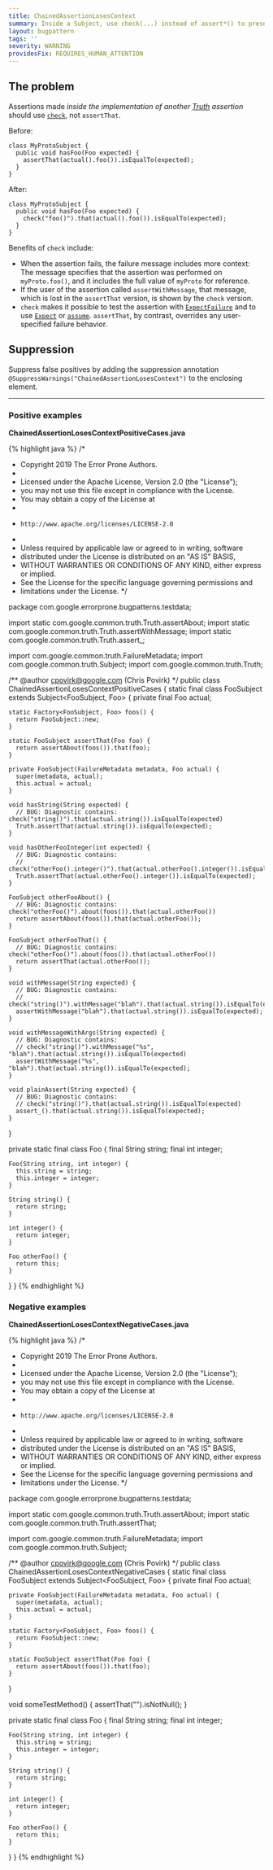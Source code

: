 ```yaml
---
title: ChainedAssertionLosesContext
summary: Inside a Subject, use check(...) instead of assert*() to preserve user-supplied messages and other settings.
layout: bugpattern
tags: ''
severity: WARNING
providesFix: REQUIRES_HUMAN_ATTENTION
---
```


<!--
*** AUTO-GENERATED, DO NOT MODIFY ***
To make changes, edit the @BugPattern annotation or the explanation in docs/bugpattern.
-->

## The problem
Assertions made _inside the implementation of another [Truth] assertion_ should
use [`check`], not `assertThat`.

Before:

```
class MyProtoSubject {
  public void hasFoo(Foo expected) {
    assertThat(actual().foo()).isEqualTo(expected);
  }
}
```

After:

```
class MyProtoSubject {
  public void hasFoo(Foo expected) {
    check("foo()").that(actual().foo()).isEqualTo(expected);
  }
}
```

Benefits of `check` include:

-   When the assertion fails, the failure message includes more context: The
    message specifies that the assertion was performed on `myProto.foo()`, and
    it includes the full value of `myProto` for reference.
-   If the user of the assertion called `assertWithMessage`, that message, which
    is lost in the `assertThat` version, is shown by the `check` version.
-   `check` makes it possible to test the assertion with [`ExpectFailure`] and
    to use [`Expect`] or [`assume`]. `assertThat`, by contrast, overrides any
    user-specified failure behavior.

[Truth]: https://github.com/google/truth
[`check`]: https://google.github.io/truth/api/latest/com/google/common/truth/Subject.html#check-java.lang.String-java.lang.Object...-
[`ExpectFailure`]: https://google.github.io/truth/api/latest/com/google/common/truth/ExpectFailure.html
[`Expect`]: https://google.github.io/truth/api/latest/com/google/common/truth/Expect.html
[`assume`]: https://google.github.io/truth/api/latest/com/google/common/truth/TruthJUnit.html#assume--

## Suppression
Suppress false positives by adding the suppression annotation `@SuppressWarnings("ChainedAssertionLosesContext")` to the enclosing element.

----------

### Positive examples
__ChainedAssertionLosesContextPositiveCases.java__

{% highlight java %}
/*
 * Copyright 2019 The Error Prone Authors.
 *
 * Licensed under the Apache License, Version 2.0 (the "License");
 * you may not use this file except in compliance with the License.
 * You may obtain a copy of the License at
 *
 *     http://www.apache.org/licenses/LICENSE-2.0
 *
 * Unless required by applicable law or agreed to in writing, software
 * distributed under the License is distributed on an "AS IS" BASIS,
 * WITHOUT WARRANTIES OR CONDITIONS OF ANY KIND, either express or implied.
 * See the License for the specific language governing permissions and
 * limitations under the License.
 */

package com.google.errorprone.bugpatterns.testdata;

import static com.google.common.truth.Truth.assertAbout;
import static com.google.common.truth.Truth.assertWithMessage;
import static com.google.common.truth.Truth.assert_;

import com.google.common.truth.FailureMetadata;
import com.google.common.truth.Subject;
import com.google.common.truth.Truth;

/** @author cpovirk@google.com (Chris Povirk) */
public class ChainedAssertionLosesContextPositiveCases {
  static final class FooSubject extends Subject<FooSubject, Foo> {
    private final Foo actual;

    static Factory<FooSubject, Foo> foos() {
      return FooSubject::new;
    }

    static FooSubject assertThat(Foo foo) {
      return assertAbout(foos()).that(foo);
    }

    private FooSubject(FailureMetadata metadata, Foo actual) {
      super(metadata, actual);
      this.actual = actual;
    }

    void hasString(String expected) {
      // BUG: Diagnostic contains: check("string()").that(actual.string()).isEqualTo(expected)
      Truth.assertThat(actual.string()).isEqualTo(expected);
    }

    void hasOtherFooInteger(int expected) {
      // BUG: Diagnostic contains:
      // check("otherFoo().integer()").that(actual.otherFoo().integer()).isEqualTo(expected)
      Truth.assertThat(actual.otherFoo().integer()).isEqualTo(expected);
    }

    FooSubject otherFooAbout() {
      // BUG: Diagnostic contains: check("otherFoo()").about(foos()).that(actual.otherFoo())
      return assertAbout(foos()).that(actual.otherFoo());
    }

    FooSubject otherFooThat() {
      // BUG: Diagnostic contains: check("otherFoo()").about(foos()).that(actual.otherFoo())
      return assertThat(actual.otherFoo());
    }

    void withMessage(String expected) {
      // BUG: Diagnostic contains:
      // check("string()").withMessage("blah").that(actual.string()).isEqualTo(expected)
      assertWithMessage("blah").that(actual.string()).isEqualTo(expected);
    }

    void withMessageWithArgs(String expected) {
      // BUG: Diagnostic contains:
      // check("string()").withMessage("%s", "blah").that(actual.string()).isEqualTo(expected)
      assertWithMessage("%s", "blah").that(actual.string()).isEqualTo(expected);
    }

    void plainAssert(String expected) {
      // BUG: Diagnostic contains:
      // check("string()").that(actual.string()).isEqualTo(expected)
      assert_().that(actual.string()).isEqualTo(expected);
    }
  }

  private static final class Foo {
    final String string;
    final int integer;

    Foo(String string, int integer) {
      this.string = string;
      this.integer = integer;
    }

    String string() {
      return string;
    }

    int integer() {
      return integer;
    }

    Foo otherFoo() {
      return this;
    }
  }
}
{% endhighlight %}

### Negative examples
__ChainedAssertionLosesContextNegativeCases.java__

{% highlight java %}
/*
 * Copyright 2019 The Error Prone Authors.
 *
 * Licensed under the Apache License, Version 2.0 (the "License");
 * you may not use this file except in compliance with the License.
 * You may obtain a copy of the License at
 *
 *     http://www.apache.org/licenses/LICENSE-2.0
 *
 * Unless required by applicable law or agreed to in writing, software
 * distributed under the License is distributed on an "AS IS" BASIS,
 * WITHOUT WARRANTIES OR CONDITIONS OF ANY KIND, either express or implied.
 * See the License for the specific language governing permissions and
 * limitations under the License.
 */

package com.google.errorprone.bugpatterns.testdata;

import static com.google.common.truth.Truth.assertAbout;
import static com.google.common.truth.Truth.assertThat;

import com.google.common.truth.FailureMetadata;
import com.google.common.truth.Subject;

/** @author cpovirk@google.com (Chris Povirk) */
public class ChainedAssertionLosesContextNegativeCases {
  static final class FooSubject extends Subject<FooSubject, Foo> {
    private final Foo actual;

    private FooSubject(FailureMetadata metadata, Foo actual) {
      super(metadata, actual);
      this.actual = actual;
    }

    static Factory<FooSubject, Foo> foos() {
      return FooSubject::new;
    }

    static FooSubject assertThat(Foo foo) {
      return assertAbout(foos()).that(foo);
    }
  }

  void someTestMethod() {
    assertThat("").isNotNull();
  }

  private static final class Foo {
    final String string;
    final int integer;

    Foo(String string, int integer) {
      this.string = string;
      this.integer = integer;
    }

    String string() {
      return string;
    }

    int integer() {
      return integer;
    }

    Foo otherFoo() {
      return this;
    }
  }
}
{% endhighlight %}

